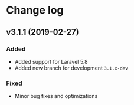 # Change log


## v3.1.1 (2019-02-27)


### Added

- Added support for Laravel 5.8
- Added new branch for development ``3.1.x-dev``


### Fixed

- Minor bug fixes and optimizations